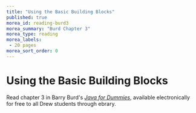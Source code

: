 ```yaml
---
title: "Using the Basic Building Blocks"
published: true
morea_id: reading-burd3
morea_summary: "Burd Chapter 3"
morea_type: reading
morea_labels:
 - 20 pages
morea_sort_order: 0
---
```

# Using the Basic Building Blocks

Read chapter 3 in Barry Burd's [*Java for Dummies*](http://site.ebrary.com.ezproxy.drew.edu/lib/drew/detail.action?docID=10870252), available electronically for free to all Drew students through ebrary.
